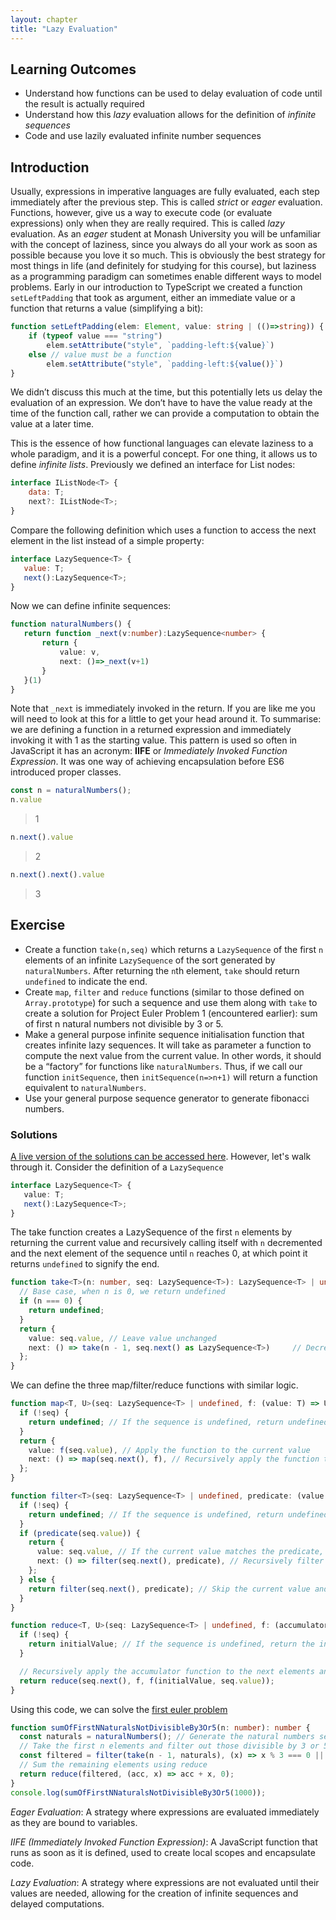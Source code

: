 ```yaml
---
layout: chapter
title: "Lazy Evaluation"
---
```



## Learning Outcomes

- Understand how functions can be used to delay evaluation of code until the result is actually required
- Understand how this *lazy* evaluation allows for the definition of *infinite sequences*
- Code and use lazily evaluated infinite number sequences

## Introduction

Usually, expressions in imperative languages are fully evaluated, each step immediately after the previous step.  This is called *strict* or *eager* evaluation.  Functions, however, give us a way to execute code (or evaluate expressions) only when they are really required.  This is called *lazy* evaluation.  As an *eager* student at Monash University you will be unfamiliar with the concept of laziness, since you always do all your work as soon as possible because you love it so much.  This is obviously the best strategy for most things in life (and definitely for studying for this course), but laziness as a programming paradigm can sometimes enable different ways to model problems.  Early in our introduction to TypeScript we created a function ```setLeftPadding``` that took as argument, either an immediate value or a function that returns a value (simplifying a bit):

```typescript
function setLeftPadding(elem: Element, value: string | (()=>string)) {
    if (typeof value === "string")
        elem.setAttribute("style", `padding-left:${value}`)
    else // value must be a function
        elem.setAttribute("style", `padding-left:${value()}`)
}
```

We didn’t discuss this much at the time, but this potentially lets us delay the evaluation of an expression.  We don’t have to have the value ready at the time of the function call, rather we can provide a computation to obtain the value at a later time.

This is the essence of how functional languages can elevate laziness to a whole paradigm, and it is a powerful concept.  For one thing, it allows us to define *infinite lists*.  Previously we defined an interface for List nodes:

```javascript
interface IListNode<T> {
    data: T;
    next?: IListNode<T>;
}
```

Compare the following definition which uses a function to access the next element in the list instead of a simple property:

```javascript
interface LazySequence<T> {
   value: T;
   next():LazySequence<T>;
}
```

Now we can define infinite sequences:

```typescript
function naturalNumbers() {
   return function _next(v:number):LazySequence<number> {
       return {
           value: v,
           next: ()=>_next(v+1)
       }
   }(1)
}
```

Note that ```_next``` is immediately invoked in the return.  If you are like me you will need to look at this for a little to get your head around it.  To summarise: we are defining a function in a returned expression and immediately invoking it with 1 as the starting value.  This pattern is used so often in JavaScript it has an acronym: **IIFE** or *Immediately Invoked Function Expression*.  It was one way of achieving encapsulation before ES6 introduced proper classes.

```javascript
const n = naturalNumbers();
n.value
```

> 1

```javascript
n.next().value
```

> 2

```javascript
n.next().next().value
```

> 3

## Exercise

- Create a function ```take(n,seq)``` which returns a ```LazySequence``` of the first ```n``` elements of an infinite ```LazySequence``` of the sort generated by ```naturalNumbers```.  After returning the ```n```th element, ```take``` should return ```undefined``` to indicate the end.
- Create ```map```, ```filter``` and ```reduce``` functions (similar to those defined on ```Array.prototype```) for such a sequence and use them along with ```take``` to create a solution for Project Euler Problem 1 (encountered earlier): sum of first n natural numbers not divisible by 3 or 5.
- Make a general purpose infinite sequence initialisation function that creates infinite lazy sequences.  It will take as parameter a function to compute the next value from the current value.  In other words, it should be a “factory” for functions like ```naturalNumbers```.  Thus, if we call our function ```initSequence```, then ```initSequence(n=>n+1)``` will return a function equivalent to ```naturalNumbers```.
- Use your general purpose sequence generator to generate fibonacci numbers.

### Solutions

[A live version of the solutions can be accessed here](https://stackblitz.com/edit/typescript-45wfky?file=index.ts). However, let's walk through it. Consider the definition of a `LazySequence`

```typescript
interface LazySequence<T> {
   value: T;
   next():LazySequence<T>;
}
```

The take function creates a LazySequence of the first `n` elements by returning the current value and recursively calling itself with `n` decremented and the next element of the sequence until `n` reaches 0, at which point it returns `undefined` to signify the end.

```typescript
function take<T>(n: number, seq: LazySequence<T>): LazySequence<T> | undefined {
  // Base case, when n is 0, we return undefined
  if (n === 0) {
    return undefined;
  }
  return {
    value: seq.value, // Leave value unchanged
    next: () => take(n - 1, seq.next() as LazySequence<T>)     // Decrement n, and recursively apply
  };
}
```

We can define the three map/filter/reduce functions with similar logic.

```typescript
function map<T, U>(seq: LazySequence<T> | undefined, f: (value: T) => U): LazySequence<U> | undefined {
  if (!seq) {
    return undefined; // If the sequence is undefined, return undefined
  }
  return {
    value: f(seq.value), // Apply the function to the current value
    next: () => map(seq.next(), f), // Recursively apply the function to the next elements
  };
}
```

```typescript
function filter<T>(seq: LazySequence<T> | undefined, predicate: (value: T) => boolean): LazySequence<T> | undefined {
  if (!seq) {
    return undefined; // If the sequence is undefined, return undefined
  }
  if (predicate(seq.value)) {
    return {
      value: seq.value, // If the current value matches the predicate, include it
      next: () => filter(seq.next(), predicate), // Recursively filter the next elements
    };
  } else {
    return filter(seq.next(), predicate); // Skip the current value and filter the next elements
  }
}
```

```typescript
function reduce<T, U>(seq: LazySequence<T> | undefined, f: (accumulator: U, value: T) => U, initialValue: U): U {
  if (!seq) {
    return initialValue; // If the sequence is undefined, return the initial value
  }

  // Recursively apply the accumulator function to the next elements and the current value
  return reduce(seq.next(), f, f(initialValue, seq.value));
}
```

Using this code, we can solve the [first euler problem](https://projecteuler.net/problem=1)

```typescript
function sumOfFirstNNaturalsNotDivisibleBy3Or5(n: number): number {
  const naturals = naturalNumbers(); // Generate the natural numbers sequence
  // Take the first n elements and filter out those divisible by 3 or 5
  const filtered = filter(take(n - 1, naturals), (x) => x % 3 === 0 || x % 5 === 0);
  // Sum the remaining elements using reduce
  return reduce(filtered, (acc, x) => acc + x, 0);
}
console.log(sumOfFirstNNaturalsNotDivisibleBy3Or5(1000)); 
```

<div class="glossary" markdown="1">

*Eager Evaluation*: A strategy where expressions are evaluated immediately as they are bound to variables.

*IIFE (Immediately Invoked Function Expression)*: A JavaScript function that runs as soon as it is defined, used to create local scopes and encapsulate code.

*Lazy Evaluation*: A strategy where expressions are not evaluated until their values are needed, allowing for the creation of infinite sequences and delayed computations.

</div>
